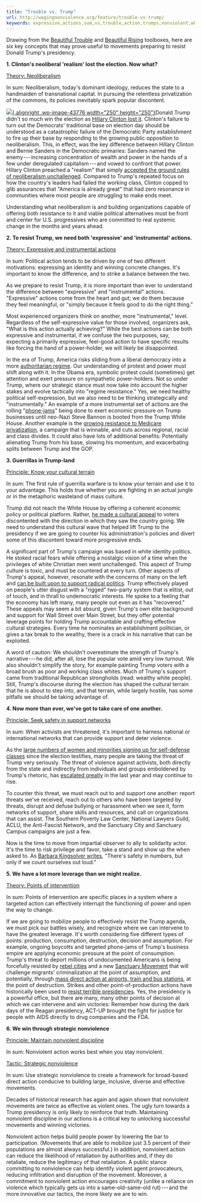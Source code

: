 ```yaml
---
title: "Trouble vs. Trump"
url: http://wagingnonviolence.org/feature/trouble-vs-trump/
keywords: expressive,actions,sum,vs,trouble,action,trumps,nonviolent,white,trump,support,instrumental
---
```

Drawing from the [Beautiful Trouble](http://beautifultrouble.org) and [Beautiful Rising](http://beautifulrising.org) toolboxes, here are six key concepts that may prove useful to movements preparing to resist Donald Trump's presidency.

**1. Clinton's neoliberal 'realism' lost the election. Now what?**

[Theory: Neoliberalism](https://beautifulrising.org/tool/neoliberalism)

In sum: Neoliberalism, today's dominant ideology, reduces the state to a handmaiden of transnational capital. In pursuing the relentless privatization of the commons, its policies inevitably spark popular discontent.

[![](https://wagingnonviolence.org/wp-content/uploads/2017/01/TvsT_BT_Square_A-300x300.jpg){.alignright .wp-image-43776 width="250" height="250"}](http://beautifultrouble.org/)Donald Trump didn't so much win the election as [Hillary Clinton lost it](http://www.politicususa.com/2016/11/09/graph-shows-hillary-clinton-lost-democrats-vote.html). Clinton's failure to turn out the Democrats' traditional base on election day should be understood as a catastrophic failure of the Democratic Party establishment to fire up their base by responding to the growing public opposition to neoliberalism. This, in effect, was the key difference between Hillary Clinton and Bernie Sanders in the Democratic primaries: Sanders named the enemy --- increasing concentration of wealth and power in the hands of a few under deregulated capitalism --- and vowed to confront that power. Hillary Clinton preached a "realism" that simply [accepted the ground rules of neoliberalism unchallenged](https://www.theguardian.com/commentisfree/2016/nov/09/rise-of-the-davos-class-sealed-americas-fate). Compared to Trump's repeated focus on how the country's leaders had failed the working class, Clinton copped to glib assurances that "America is already great" that had zero resonance in communities where most people are struggling to make ends meet.

Understanding what neoliberalism is and building organizations capable of offering both resistance to it and viable political alternatives must be front and center for U.S. progressives who are committed to real systemic change in the months and years ahead.

**2. To resist Trump, we need both 'expressive' and 'instrumental' actions.**

[Theory: Expressive and instrumental actions](http://beautifultrouble.org/theory/expressive-and-instrumental-actions/)

In sum: Political action tends to be driven by one of two different motivations: expressing an identity and winning concrete changes. It's important to know the difference, and to strike a balance between the two.

As we prepare to resist Trump, it is more important than ever to understand the difference between "expressive" and "instrumental" actions. "Expressive" actions come from the heart and gut; we do them because they feel meaningful, or "simply because it feels good to do the right thing."

Most experienced organizers think on another, more "instrumental," level. Regardless of the self-expressive value for those involved, organizers ask, "What is this action actually achieving?" While the best actions can be both expressive and instrumental, if we confuse the two purposes, say, expecting a primarily expressive, feel-good action to have specific results like forcing the hand of a power-holder, we will likely be disappointed.

In the era of Trump, America risks sliding from a liberal democracy into a more [authoritarian regime](http://www.nybooks.com/daily/2016/11/10/trump-election-autocracy-rules-for-survival/). Our understanding of protest and power must shift along with it. In the Obama era, symbolic protest could (sometimes) get attention and exert pressure on sympathetic power-holders. Not so under Trump, where our strategic stance must now take into account the higher stakes and evolve tactically into "regime resistance." Yes, we need healthy political self-expression, but we also need to be thinking strategically and "instrumentally." An example of a more instrumental set of actions are the rolling "[phone-jams](http://www.dialitupnow.com/)" being done to exert economic pressure on Trump businesses until neo-Nazi Steve Bannon is booted from the Trump White House. Another example is the [growing resistance to Medicare privatization](http://talkingpointsmemo.com/edblog/medicare-for-the-win), a campaign that is winnable, and cuts across regional, racial and class divides. It could also have lots of additional benefits: Potentially alienating Trump from his base, slowing his momentum, and exacerbating splits between Trump and the GOP.

**3. Guerrillas in Trump-land**

[Principle: Know your cultural terrain](http://beautifultrouble.org/principle/know-your-cultural-terrain/)

In sum: The first rule of guerrilla warfare is to know your terrain and use it to your advantage. This holds true whether you are fighting in an actual jungle or in the metaphoric wasteland of mass culture.

Trump did not reach the White House by offering a coherent economic policy or political platform. Rather, [he made a cultural appeal](http://nonsite.org/editorial/listening-to-trump) to voters discontented with the direction in which they saw the country going. We need to understand this cultural wave that helped lift Trump to the presidency if we are going to counter his administration's policies and divert some of this discontent toward more progressive ends.

A significant part of Trump's campaign was based in white identity politics. He stoked racial fears while offering a nostalgic vision of a time when the privileges of white Christian men went unchallenged. This aspect of Trump culture is toxic, and must be countered at every turn. Other aspects of Trump's appeal, however, resonate with the concerns of many on the left and [can be built upon to support radical politics](https://wagingnonviolence.org/feature/win-populist-times/). Trump effectively played on people's utter disgust with a "rigged" two-party system that is elitist, out of touch, and in thrall to undemocratic interests. He spoke to a feeling that the economy has left many, many people out even as it has "recovered." These appeals may seem a bit absurd, given Trump's own elite background and support for Wall Street over Main Street, but they offer potential leverage points for holding Trump accountable and crafting effective cultural strategies. Every time he nominates an establishment politician, or gives a tax break to the wealthy, there is a crack in his narrative that can be exploited.

A word of caution: We shouldn't overestimate the strength of Trump's narrative --- he did, after all, lose the popular vote amid very low turnout. We also shouldn't simplify the story, for example painting Trump voters with a broad brush as poor and working class whites. Much of Trump's support came from traditional Republican strongholds (read: wealthy white people). Still, Trump's discourse during the election has shaped the cultural terrain that he is about to step into, and that terrain, while largely hostile, has some pitfalls we should be taking advantage of.

**4. Now more than ever, we've got to take care of one another.**

[Principle: Seek safety in support networks](https://beautifulrising.org/tool/seek-safety-in-support-networks)

In sum: When activists are threatened, it's important to harness national or international networks that can provide support and deter violence.

As the [large numbers of women and minorities signing up for self-defense classes](http://www.thedailybeast.com/articles/2016/11/18/krav-maga-vs-maga.html) since the election testifies, many people are taking the threat of Trump very seriously. The threat of violence against activists, both directly from the state and indirectly from individuals and groups emboldened by Trump's rhetoric, has [escalated greatly](http://www.advocate.com/election/2016/11/17/more-400-hate-incidents-reported-trumps-election) in the last year and may continue to rise.

To counter this threat, we must reach out to and support one another: report threats we've received, reach out to others who have been targeted by threats, disrupt and defuse bullying or harassment when we see it, form networks of support, share skills and resources, and call on organizations that can assist. The Southern Poverty Law Center, National Lawyers Guild, ACLU, the Anti-Fascist Network, and the Sanctuary City and Sanctuary Campus campaigns are just a few.

Now is the time to move from impartial observer to ally to solidarity actor. It's the time to risk privilege and favor, take a stand and show up the when asked to. As [Barbara Kingsolver writes](https://www.theguardian.com/commentisfree/2016/nov/23/trump-changed-everything-now-everything-counts), "There's safety in numbers, but only if we count ourselves out loud."

**5. We have a lot more leverage than we might realize.**

[Theory: Points of intervention](http://beautifultrouble.org/theory/points-of-intervention/)

In sum: Points of intervention are specific places in a system where a targeted action can effectively interrupt the functioning of power and open the way to change.

If we are going to mobilize people to effectively resist the Trump agenda, we must pick our battles wisely, and recognize where we can intervene to have the greatest leverage. It's worth considering five different types of points: production, consumption, destruction, decision and assumption. For example, ongoing boycotts and targeted phone-jams of Trump's business empire are applying economic pressure at the point of consumption. Trump's threat to deport millions of undocumented Americans is being forcefully resisted by [rebel cities](http://inthesetimes.com/article/19678/america&) and a new [Sanctuary Movement](http://sanctuarynotdeportation.org/) that will challenge migrants' criminalization at the point of assumption, and potentially, through [mass direct action at airports, train and bus stations](http://www.versobooks.com/blogs/2960-fight-trump-stop-deportations-by-any-means), at the point of destruction. Strikes and other point-of-production actions have historically been used to [resist terrible presidencies](https://medium.com/@patrickyoung_29256/trumps-presidency-we-ve-been-here-before-9ef7606db28a#.hao3qbs5v). Yes, the presidency is a powerful office, but there are many, many other points of decision at which we can intervene and win victories: Remember how during the dark days of the Reagan presidency, ACT-UP brought the fight for justice for people with AIDS directly to drug companies and the FDA.

**6. We win through strategic nonviolence**

[Principle: Maintain nonviolent discipline](http://beautifultrouble.org/principle/maintain-nonviolent-discipline/)

In sum: Nonviolent action works best when you stay nonviolent.

[Tactic: Strategic nonviolence](http://beautifultrouble.org/tactic/strategic-nonviolence/)

In sum: Use strategic nonviolence to create a framework for broad-based direct action conducive to building large, inclusive, diverse and effective movements.

Decades of historical research has again and again shown that nonviolent movements are twice as effective as violent ones. The ugly turn towards a Trump presidency is only likely to reinforce that truth. Maintaining nonviolent discipline in our actions is a critical key to unlocking successful movements and winning victories.

Nonviolent action helps build people power by lowering the bar to participation. (Movements that are able to mobilize just 3.5 percent of their populations are almost always successful.) In addition, nonviolent action can reduce the likelihood of retaliation by authorities and, if they do retaliate, reduce the legitimacy of that retaliation. A public stance committing to nonviolence can help identify violent agent provocateurs, reducing infiltration and disruption of the movement. Moreover, a commitment to nonviolent action encourages creativity (unlike a reliance on violence which typically gets us into a same-old-same-old rut) --- and the more innovative our tactics, the more likely we are to win.
